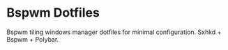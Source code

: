 # Bspwm Dotfiles
Bspwm tiling windows manager dotfiles for minimal configuration.
Sxhkd + Bspwm + Polybar.
